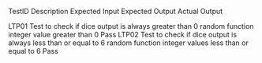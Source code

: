 

 TestID                       Description                                       Expected Input         Expected Output                           Actual Output 


LTP01   Test to check if dice output is always greater than 0                  random function      integer value greater than 0                    Pass 
LTP02   Test to check if dice output is always less than or equal to 6         random function      integer values less than or equal to 6          Pass 
